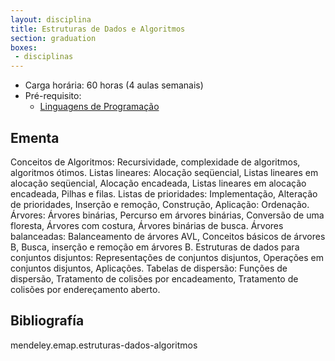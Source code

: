 ```yaml
---
layout: disciplina
title: Estruturas de Dados e Algoritmos
section: graduation
boxes: 
 - disciplinas
---
```


- Carga horária: 60 horas (4 aulas semanais)
- Pré-requisito:
    - [Linguagens de Programação](linguagens-programacao.html) 

## Ementa 

Conceitos de Algoritmos: Recursividade, complexidade de algoritmos,
algoritmos ótimos. Listas lineares: Alocação seqüencial, Listas
lineares em alocação seqüencial, Alocação encadeada, Listas lineares
em alocação encadeada, Pilhas e filas. Listas de prioridades:
Implementação, Alteração de prioridades, Inserção e remoção,
Construção, Aplicação: Ordenação. Árvores: Árvores binárias, Percurso
em árvores binárias, Conversão de uma floresta, Árvores com costura,
Árvores binárias de busca. Árvores balanceadas: Balanceamento de
árvores AVL, Conceitos básicos de árvores B, Busca, inserção e remoção
em árvores B. Estruturas de dados para conjuntos disjuntos:
Representações de conjuntos disjuntos, Operações em conjuntos
disjuntos, Aplicações. Tabelas de dispersão: Funções de dispersão,
Tratamento de colisões por encadeamento, Tratamento de colisões por
endereçamento aberto.

## Bibliografía

mendeley.emap.estruturas-dados-algoritmos
